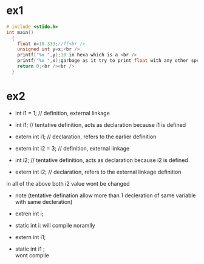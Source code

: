 # ex1
  ```c
  # include <stido.h>
  int main()
    {
      float x=10.333;//ff<br />
      unsigned int y=x;<br />
      printf("%x ",y);10 in hexa which is a <br />
      printf("%x ",x);garbage as it try to print float with any other specifier than %f <br />
      return 0;<br /><br />
    } 
   ```
# ex2 
- int i1 = 1;     // definition, external linkage
- int i1;         // tentative definition, acts as declaration because i1 is defined
- extern int i1;  // declaration, refers to the earlier definition

- extern int i2 = 3; // definition, external linkage
- int i2;            // tentative definition, acts as declaration because i2 is defined
- extern int i2;     // declaration, refers to the external linkage definition

in all of the above both i2 value wont be changed 

- note (tentative defination allow more than 1 decleration of same variable with same decleration)

- extren int i;
- static int i:
will compile noramlly 

- extern int i1;
- static int i1 ;  
wont compile

